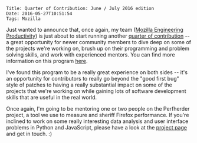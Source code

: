     Title: Quarter of Contribution: June / July 2016 edition
    Date: 2016-05-27T10:51:54
    Tags: Mozilla

Just wanted to announce that, once again, my team ([Mozilla Engineering
Productivity](https://wiki.mozilla.org/EngineeringProductivity)) is just about
to start running another [quarter of contribution](https://wiki.mozilla.org/Auto-tools/New_Contributor/Quarter_of_Contribution)
-- a great opportunity for newer community members to dive deep on some of the
projects we're working on, brush up on their programming and problem solving skills, and work with
experienced mentors. You can find more information on this program
[here](https://wiki.mozilla.org/Auto-tools/New_Contributor/Quarter_of_Contribution/Summer_2016).

I've found this program to be a really great experience on both sides -- it's
an opportunity for contributors to really go beyond the "good first bug" style
of patches to having a really substantial impact on some of the projects that
we're working on while gaining lots of software development skills that are useful in
the real world.

Once again, I'm going to be mentoring one or two people on the Perfherder project,
a tool we use to measure and sheriff Firefox performance. If you're inclined to work
on some really interesting data analysis and user interface problems in Python and
JavaScript, please have a look at the [project
page](https://wiki.mozilla.org/Auto-tools/New_Contributor/Quarter_of_Contribution/Perfherder)
and get in touch. :)
